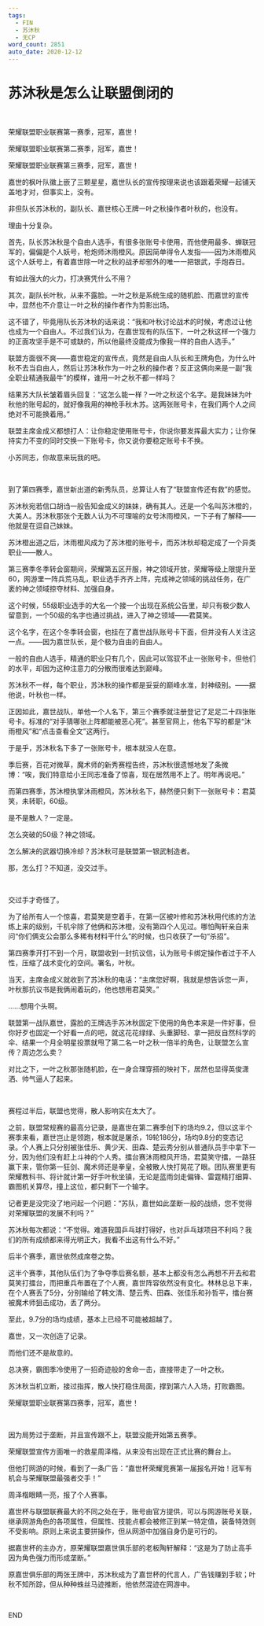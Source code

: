 ```yaml
---
tags:
  - FIN
  - 苏沐秋
  - 无CP
word_count: 2851
auto_date: 2020-12-12
---
```


# 苏沐秋是怎么让联盟倒闭的

<br>

荣耀联盟职业联赛第一赛季，冠军，嘉世！

荣耀联盟职业联赛第二赛季，冠军，嘉世！

荣耀联盟职业联赛第三赛季，冠军，嘉世！

嘉世的枫叶队徽上嵌了三颗星星，嘉世队长的宣传按理来说也该跟着荣耀一起铺天盖地才对，但事实上，没有。

非但队长苏沐秋的，副队长、嘉世核心王牌一叶之秋操作者叶秋的，也没有。

理由十分复杂。

首先，队长苏沐秋是个自由人选手，有很多张账号卡使用，而他使用最多、蝉联冠军的，偏偏是个人妖号，枪炮师沐雨橙风。原因简单得令人发指——因为沐雨橙风这个人妖号上，有着嘉世除一叶之秋的战矛却邪外的唯一一把银武，手炮吞日。

有如此强大的火力，打决赛凭什么不用？

其次，副队长叶秋，从来不露脸。一叶之秋是系统生成的随机脸、而嘉世的宣传中，显然也不介意让一叶之秋的操作者作为剪影出场。

这不错了，毕竟用队长苏沐秋的话来说：“我和叶秋讨论战术的时候，考虑过让他也成为一个自由人。不过我们认为，在嘉世现有的队伍下，一叶之秋这样一个强力的正面攻坚手是不可或缺的，所以他最终没能成为像我一样的自由人选手。”

联盟方面很不爽——嘉世稳定的宣传点，竟然是自由人队长和王牌角色，为什么叶秋不去当自由人，然后让苏沐秋作为一叶之秋的操作者？反正这俩向来是一副“我全职业精通我最牛”的模样，谁用一叶之秋不都一样吗？

结果苏大队长皱着眉头回复：“这怎么能一样？一叶之秋这个名字。是我妹妹为叶秋他的账号起的，就好像我用的神枪手秋木苏。这两张账号卡，在我们两个人之间绝对不可能换着用。”

联盟主席金成义都想打人：让你稳定使用账号卡，你说你要发挥最大实力；让你保持实力不变的同时交换一下账号卡，你又说你要稳定账号卡不换。

小苏同志，你故意来玩我的吧。

<br>

到了第四赛季，嘉世新出道的新秀队员，总算让人有了“联盟宣传还有救”的感觉。

苏沐秋宛若信口胡诌一般告知金成义的妹妹，确有其人。还是一个名叫苏沐橙的，大美人。苏沐秋那张个无数人认为不可理喻的女号沐雨橙风，一下子有了解释——他就是在逗自己妹妹。

苏沐橙出道之后，沐雨橙风成为了苏沐橙的账号卡，而苏沐秋却稳定成了一个异类职业——散人。

第三赛季冬季转会窗期间，荣耀第五区开服，神之领域开放，荣耀等级上限提升至60，网游里一阵兵荒马乱，职业选手齐齐上阵，完成神之领域的挑战任务，在广袤的神之领域掠夺材料、加强自身。

这个时候，55级职业选手的大名一个接一个出现在系统公告里，却只有极少数人留意到，一个50级的名字也通过挑战，进入了神之领域——君莫笑。

这个名字，在这个冬季转会窗，也挂在了嘉世战队账号卡下面，但并没有人关注这一点。——因为嘉世队长，是个极为自由的自由人。

一般的自由人选手，精通的职业只有几个，因此可以驾驭不止一张账号卡，但他们的水平，却因为这种注意力的分散而很难达到巅峰。

苏沐秋不一样，每个职业，苏沐秋的操作都是妥妥的巅峰水准，封神级别。——据他说，叶秋也一样。

正因如此，嘉世战队，单他一个人名下，第三个赛季就注册登记了足足二十四张账号卡。标准的“对手猜哪张上阵都能被恶心死”。甚至官网上，他名下写的都是“沐雨橙风”和“点击查看全文”这两行。

于是乎，苏沐秋名下多了一张账号卡，根本就没人在意。

季后赛，百花对微草，魔术师的新秀赛程告终，苏沐秋很遗憾地发了条微博：“唉，我们特意给小王同志准备了惊喜，现在居然用不上了。明年再说吧。”

而第四赛季，苏沐橙执掌沐雨橙风，苏沐秋名下，赫然便只剩下一张账号卡：君莫笑，未转职，60级。

是不是散人？一定是。

怎么突破的50级？神之领域。

怎么解决的武器切换冷却？苏沐秋可是联盟第一银武制造者。

那，怎么打？不知道，没交过手。

<br>

交过手才奇怪了。

为了给所有人一个惊喜，君莫笑是空着手，在第一区被叶修和苏沐秋用代练的方法练上来的级别，千机伞除了他俩和苏沐橙，没有第四个人见过。哪怕陶轩亲自来问“你们俩支公会那么多稀有材料干什么”的时候，也只收获了一句“杀招”。

第四赛季开打不到一个月，联盟收到一封抗议信，认为账号卡绑定操作者过于不人性，压缩了战术变化的空间。署名，叶秋。

当天，主席金成义就收到了苏沐秋的电话：“主席您好啊，我就是想告诉您一声，叶秋那抗议书是我俩闹着玩的，他也想用君莫笑。”

……想用个头啊。

联盟第一战队嘉世，露脸的王牌选手苏沐秋固定下使用的角色本来是一件好事，但你好歹也固定一个好看一点的吧，就这花花绿绿、头重脚轻、拿一把反自然科学的伞、结果一个月全明星投票就甩了第二名一叶之秋一倍半的角色，让联盟怎么宣传？周边怎么卖？

对比之下，一叶之秋那张随机脸，在一身合理穿搭的映衬下，居然也显得英俊潇洒、帅气逼人了起来。

<br>

赛程过半后，联盟也觉得，散人影响实在太大了。

之前，联盟常规赛的最高分记录，是嘉世在第二赛季创下的场均9.2，但以这半个赛季来看，嘉世岂止是领跑，根本就是屠杀，19轮186分，场均9.8分的变态记录。个人赛上只分别被张佳乐、黄少天、田森、楚云秀分别从普通队员手中拿下一分，因为他们没有赶上斗神的个人秀。擂台赛沐雨橙风开场，君莫笑守擂，一路狂赢下来，管你第一狂剑、魔术师还是拳皇，全被散人快打晃花了眼。团队赛里更有荣耀教科书、将计就计第一好手叶秋坐镇，无论是蓝雨剑走偏锋、雷霆精打细算、霸图机关算尽，撞上这位，都只剩下一个输字。

记者更是没完没了地问起一个问题：“苏队，嘉世如此垄断一般的战绩，您不觉得对荣耀联盟的发展不利吗？”

苏沐秋每次都说：“不觉得。难道我国乒乓球打得好，也对乒乓球项目不利吗？我们的所有成绩都来得光明正大，我看不出这有什么不好。”

后半个赛季，嘉世依然成席卷之势。

这半个赛季，其他队伍们为了争夺季后赛名额，基本上都没有怎么再想不开去和君莫笑打擂台，而把重兵布置在了个人赛，嘉世阵容依然没有变化。林林总总下来，在个人赛丢了5分，分别输给了韩文清、楚云秀、田森、张佳乐和孙哲平，擂台赛被魔术师狙击成功，丢了两分。

至此，9.7分的场均成绩，基本上已经不可能被超越了。

嘉世，又一次创造了记录。

而他们还不是故意的。

总决赛，霸图季冷使用了一招奇迹般的舍命一击，直接带走了一叶之秋。

苏沐秋当机立断，接过指挥，散人快打稳住局面，撑到第六人入场，打败霸图。

荣耀联盟职业联赛第四赛季，冠军，嘉世！

<br>

因为局势过于垄断，并且宣传跟不上，联盟没能开始第五赛季。

荣耀联盟宣传方面唯一的救星周泽楷，从来没有出现在正式比赛的舞台上。

但他打网游的时候，看到了一条广告：“嘉世杯荣耀竞赛第一届报名开始！冠军有机会与荣耀联盟最强者交手！”

周泽楷眼睛一亮，报了个人赛事。

嘉世杯与联盟联赛最大的不同之处在于，账号由官方提供，可以与网游账号关联，继承网游角色的各项属性，但属性、技能点都会被修正到某一特定值，装备特效则不受影响。原则上来说主要拼操作，但从网游中加强自身仍是可行的。

据嘉世杯的主办方，原荣耀联盟嘉世俱乐部的老板陶轩解释：“这是为了防止高手因为角色强力而形成垄断。”

原嘉世俱乐部的两张王牌中，苏沐秋成为了嘉世杯的代言人，广告钱赚到手软；叶秋不知所踪，但从种种蛛丝马迹推断，他依然混迹在网游中。

<br>

END
